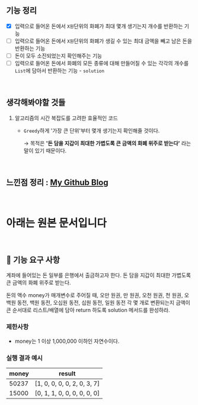 ## 기능 정리

- [x] 입력으로 들어온 돈에서 `X원`단위의 화폐가 최대 몇개 생기는지 개수를 반환하는 기능
- [ ] 입력으로 들어온 돈에서 `X원`단위의 화폐가 생길 수 있는 최대 금액을 빼고 남은 돈을 반환하는 기능
- [ ] 돈이 모두 소진되었는지 확인해주는 기능
- [ ] 입력으로 들어온 돈에서 화폐의 모든 종류에 대해 만들어질 수 있는 각각의 개수를 `List`에 담아서 반환하는 기능 - `solution`

<br>

## 생각해봐야할 것들

1. 알고리즘의 시간 복잡도를 고려한 효율적인 코드

   - `Greedy`하게 '가장 큰 단위'부터 몇개 생기는지 확인해줄 것이다.

     → 목적은 **'돈 담을 지갑이 최대한 가볍도록 큰 금액의 화폐 위주로 받는다'** 라는 말이 있기 때문이다.

<br>

## 느낀점 정리 : [My Github Blog](https://xi-jjun.github.io/2022-10-26/wootecoBackendFirstWeek)

<br>

# 아래는 원본 문서입니다

<br>

## 🚀 기능 요구 사항

계좌에 들어있는 돈 일부를 은행에서 출금하고자 한다. 돈 담을 지갑이 최대한 가볍도록 큰 금액의 화폐 위주로 받는다.

돈의 액수 money가 매개변수로 주어질 때, 오만 원권, 만 원권, 오천 원권, 천 원권, 오백원 동전, 백원 동전, 오십원 동전, 십원 동전, 일원 동전 각 몇 개로 변환되는지 금액이 큰 순서대로 리스트/배열에 담아 return 하도록 solution 메서드를 완성하라.

### 제한사항

- money는 1 이상 1,000,000 이하인 자연수이다.

### 실행 결과 예시

| money | result |
| --- | --- |
| 50237	| [1, 0, 0, 0, 0, 2, 0, 3, 7] |
| 15000	| [0, 1, 1, 0, 0, 0, 0, 0, 0] |